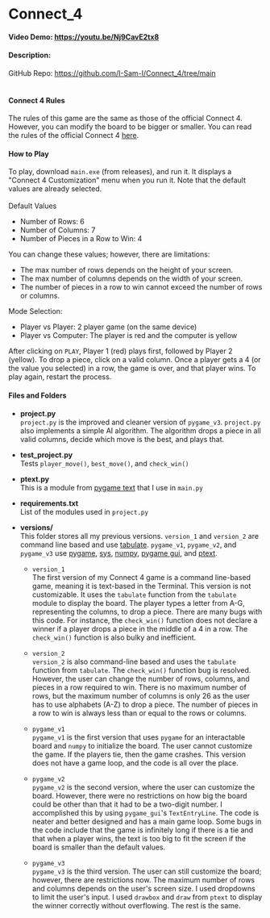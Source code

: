 # Connect_4
#### Video Demo: <https://youtu.be/Nj9CavE2tx8>

#### Description:
GitHub Repo: <https://github.com/I-Sam-I/Connect_4/tree/main>
<br><br>

#### Connect 4 Rules
The rules of this game are the same as those of the official Connect 4. However, you can modify the board to be bigger or smaller. You can read the rules of the official Connect 4 [here](https://www.gamesver.com/the-rules-of-connect-4-according-to-m-bradley-hasbro/).

#### How to Play
To play, download `main.exe` (from releases), and run it. It displays a "Connect 4 Customization" menu when you run it. Note that the default values are already selected.
<br><br>
Default Values
- Number of Rows: 6
- Number of Columns: 7
- Number of Pieces in a Row to Win: 4

You can change these values; however, there are limitations:
- The max number of rows depends on the height of your screen.
- The max number of columns depends on the width of your screen.
- The number of pieces in a row to win cannot exceed the number of rows or columns.

Mode Selection:
- Player vs Player: 2 player game (on the same device)
- Player vs Computer: The player is red and the computer is yellow

After clicking on `PLAY`, Player 1 (red) plays first, followed by Player 2 (yellow). To drop a piece, click on a valid column. Once a player gets a 4 (or the value you selected) in a row, the game is over, and that player wins. To play again, restart the process.

#### Files and Folders
- **project.py**
  <br>
  `project.py` is the improved and cleaner version of `pygame_v3`. `project.py` also implements a simple AI algorithm. The algorithm drops a piece in all valid columns, decide which move is the best, and plays that.

- **test_project.py**
  <br>
  Tests `player_move()`, `best_move()`, and `check_win()`

- **ptext.py**
  <br>
  This is a module from [pygame text](https://github.com/cosmologicon/pygame-text) that I use in `main.py`

- **requirements.txt**
  <br>
  List of the modules used in `project.py`
  
- **versions/**
  <br>
  This folder stores all my previous versions. `version_1` and `version_2` are command line based and use [tabulate](https://pypi.org/project/tabulate/). `pygame_v1`, `pygame_v2`, and `pygame_v3` use [pygame](https://www.pygame.org/), [sys](https://docs.python.org/3/library/sys.html), [numpy](https://numpy.org/), [pygame gui](https://github.com/MyreMylar/pygame_gui), and [ptext](https://github.com/cosmologicon/pygame-text).

  - `version_1`
    <br>
    The first version of my Connect 4 game is a command line-based game, meaning it is text-based in the Terminal. This version is not customizable. It uses the `tabulate` function from the `tabulate` module to display the board. The player types a letter from A-G, representing the columns, to drop a piece. There are many bugs with this code. For instance, the `check_win()` function does not declare a winner if a player drops a piece in the middle of a 4 in a row. The `check_win()` function is also bulky and inefficient.

  - `version_2`
    <br>
    `version_2` is also command-line based and uses the `tabulate` function from `tabulate`. The `check_win()` function bug is resolved. However, the user can change the number of rows, columns, and pieces in a row required to win. There is no maximum number of rows, but the maximum number of columns is only 26 as the user has to use alphabets (A-Z) to drop a piece. The number of pieces in a row to win is always less than or equal to the rows or columns.
    
  - `pygame_v1`
    <br>
    `pygame_v1` is the first version that uses `pygame` for an interactable board and `numpy` to initialize the board. The user cannot customize the game. If the players tie, then the game crashes. This version does not have a game loop, and the code is all over the place.

  - `pygame_v2`
    <br>
    `pygame_v2` is the second version, where the user can customize the board. However, there were no restrictions on how big the board could be other than that it had to be a two-digit number. I accomplished this by using `pygame_gui`'s `TextEntryLine`. The code is neater and better designed and has a main game loop. Some bugs in the code include that the game is infinitely long if there is a tie and that when a player wins, the text is too big to fit the screen if the board is smaller than the default values.

  - `pygame_v3`
    <br>
    `pygame_v3` is the third version. The user can still customize the board; however, there are restrictions now. The maximum number of rows and columns depends on the user's screen size. I used dropdowns to limit the user's input. I used `drawbox` and `draw` from `ptext` to display the winner correctly without overflowing. The rest is the same.

